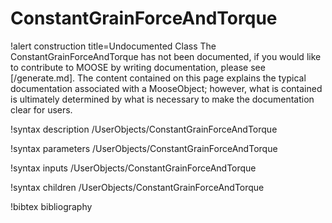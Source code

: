 <!-- MOOSE Documentation Stub: Remove this when content is added. -->

# ConstantGrainForceAndTorque

!alert construction title=Undocumented Class
The ConstantGrainForceAndTorque has not been documented, if you would like to contribute to MOOSE by
writing documentation, please see [/generate.md]. The content contained on this page explains
the typical documentation associated with a MooseObject; however, what is contained is ultimately
determined by what is necessary to make the documentation clear for users.

!syntax description /UserObjects/ConstantGrainForceAndTorque

!syntax parameters /UserObjects/ConstantGrainForceAndTorque

!syntax inputs /UserObjects/ConstantGrainForceAndTorque

!syntax children /UserObjects/ConstantGrainForceAndTorque

!bibtex bibliography

